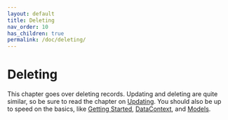 ```yaml
---
layout: default
title: Deleting
nav_order: 10
has_children: true
permalink: /doc/deleting/
---
```


# Deleting

This chapter goes over deleting records.  Updating and deleting are quite
similar, so be sure to read the chapter on [Updating](../updating/).  You
should also be up to speed on the basics, like [Getting
Started](../getting-started/), [DataContext](../datacontext/), and
[Models](../models/).

